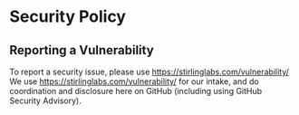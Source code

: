# Security Policy

## Reporting a Vulnerability

To report a security issue, please use https://stirlinglabs.com/vulnerability/
We use https://stirlinglabs.com/vulnerability/ for our intake, and do 
coordination and disclosure here on GitHub (including using GitHub Security Advisory). 